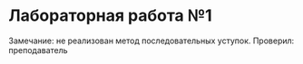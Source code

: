 # Лабораторная работа №1

Замечание: не реализован метод последовательных уступок.
Проверил: преподаватель 
